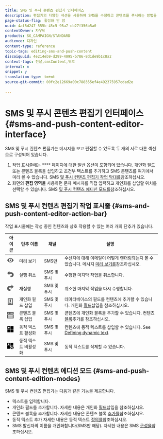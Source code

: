 ```yaml
---
title: SMS 및 푸시 콘텐츠 편집기 인터페이스
description: 편집기의 다양한 섹션을 사용하여 SMS를 수정하고 콘텐츠를 푸시하는 방법을 알아봅니다.
page-status-flag: 활성화 안 함
uuid: 4af5d247-555b-45c5-95a7-cb27f356b5a0
contentOwner: 자우비
products: SG_CAMPAIGN/STANDARD
audience: 디자인
content-type: reference
topic-tags: editing-sms-and-push-content
discoiquuid: 4e214eb9-d299-4095-b786-8d1de9b1c8a2
context-tags: 전달,smsContent,뒤로
internal: n
snippet: y
translation-type: tm+mt
source-git-commit: 00fc2e12669a00c788355ef4e492375957cdad2e

---
```



# SMS 및 푸시 콘텐츠 편집기 인터페이스{#sms-and-push-content-editor-interface}

SMS 및 푸시 컨텐츠 편집기는 메시지를 보고 편집할 수 있도록 두 개의 서로 다른 섹션으로 구성되어 있습니다.

1. 작업 표시줄에는 **** 페이지에 대한 일반 옵션이 포함되어 있습니다. 개인화 필드 또는 콘텐츠 블록을 삽입하고 조건부 텍스트를 추가하고 SMS 콘텐츠를 여기에서 미리 볼 수 있습니다. SMS [및 푸시 컨텐츠 편집기 작업 막대를](#sms-and-push-content-editor-action-bar)참조하십시오.
1. 화면의 **편집 영역을** 사용하면 문자 메시지를 직접 입력하고 개인화를 삽입할 위치를 선택할 수 있습니다. SMS [및 푸시 컨텐츠 에디션 모드를](#sms-and-push-content-edition-modes)참조하십시오.

## SMS 및 푸시 컨텐츠 편집기 작업 표시줄 {#sms-and-push-content-editor-action-bar}

작업 표시줄에는 작성 중인 컨텐츠와 상호 작용할 수 있는 여러 개의 단추가 있습니다.

<table> 
 <thead> 
  <tr> 
   <th> 아이콘<br /> </th> 
   <th> 단추 이름<br /> </th> 
   <th> 채널<br /> </th> 
   <th> 설명<br /> </th> 
  </tr> 
 </thead> 
 <tbody> 
  <tr> 
   <td> <img height="21px" src="assets/viewon_darkgrey-24px.png" /> <br /> </td> 
   <td> <span class="uicontrol">미리 보기</span><br /> </td> 
   <td> SMS만<br /> </td> 
   <td> 수신자에 대해 이메일이 어떻게 렌더링되는지 볼 수 있습니다. 메시지 <a href="../../sending/using/previewing-messages.md">미리 보기를</a>참조하십시오.<br /> </td> 
  </tr> 
  <tr> 
   <td> <img height="21px" src="assets/undo_darkgrey-24px.png" /> <br /> </td> 
   <td> <span class="uicontrol">실행 취소</span><br /> </td> 
   <td> SMS 및 푸시<br /> </td> 
   <td> 수행한 마지막 작업을 취소합니다.<br /> </td> 
  </tr> 
  <tr> 
   <td> <img height="21px" src="assets/redo_darkgrey-24px.png" /> <br /> </td> 
   <td> <span class="uicontrol">재실행</span><br /> </td> 
   <td> SMS 및 푸시<br /> </td> 
   <td> 취소한 마지막 작업을 다시 수행합니다.<br /> </td> 
  </tr> 
  <tr> 
   <td> <img height="21px" src="assets/personalization_field_darkgrey-24px.png" /> <br /> </td> 
   <td> <span class="uicontrol">개인화 필드</span> 삽입 <br /> </td> 
   <td> SMS 및 푸시<br /> </td> 
   <td> 데이터베이스의 필드를 컨텐츠에 추가할 수 있습니다. 개인화 <a href="../../designing/using/personalization.md#inserting-a-personalization-field" target="_blank">필드</a>삽입을 참조하십시오.<br /> </td> 
  </tr> 
  <tr> 
   <td> <img height="21px" src="assets/personalization_block_darkgrey-24px.png" /> <br /> </td> 
   <td> <span class="uicontrol">콘텐츠 블록</span> 삽입 <br /> </td> 
   <td> SMS 및 푸시<br /> </td> 
   <td> 콘텐츠에 개인화 블록을 추가할 수 있습니다. 컨텐츠 <a href="../../designing/using/personalization.md#adding-a-content-block" target="_blank">블록</a>추가를 참조하십시오.<br /> </td> 
  </tr> 
  <tr> 
   <td> <img height="21px" src="assets/dynamiccontent_24px.png" /> <br /> </td> 
   <td> <span class="uicontrol">동적 텍스트</span> 활성화 <br /> </td> 
   <td> SMS 및 푸시<br /> </td> 
   <td> 컨텐츠에 동적 텍스트를 삽입할 수 있습니다. See <a href="../../channels/using/defining-dynamic-text.md" target="_blank">Defining dynamic text</a>.<br /> </td> 
  </tr> 
  <tr> 
   <td> <img height="21px" src="assets/dynamiccontentdisable_24px.png" /> <br /> </td> 
   <td> <span class="uicontrol">동적 텍스트</span> 비활성화 <br /> </td> 
   <td> SMS 및 푸시<br /> </td> 
   <td> 동적 텍스트를 삭제할 수 있습니다.<br /> </td> 
  </tr> 
 </tbody> 
</table>

## SMS 및 푸시 컨텐츠 에디션 모드 {#sms-and-push-content-edition-modes}

SMS 및 푸시 컨텐츠 편집기는 다음과 같은 기능을 제공합니다.

* 텍스트를 입력합니다.
* 개인화 필드를 추가합니다. 자세한 내용은 개인화 [필드](../../designing/using/personalization.md#inserting-a-personalization-field)삽입을 참조하십시오.
* 콘텐츠 블록을 추가합니다. 자세한 내용은 콘텐츠 블록 [추가를](../../designing/using/personalization.md#adding-a-content-block)참조하십시오.
* 동적 텍스트 추가 자세한 내용은 동적 텍스트 [정의를](../../channels/using/defining-dynamic-text.md)참조하십시오.
* SMS 발신자의 이름을 개인화합니다(SMS만 해당). 자세한 내용은 SMS [구성을](../../administration/using/configuring-sms-channel.md#configuring-sms-properties)참조하십시오.

